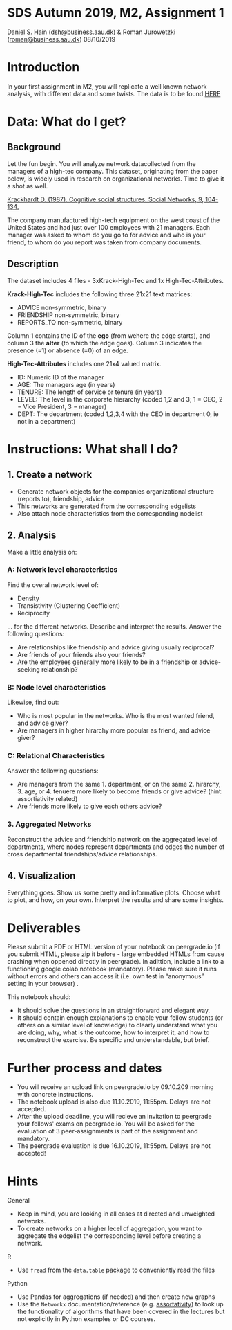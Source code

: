 # SDS Autumn 2019, M2, Assignment 1
Daniel S. Hain (<dsh@business.aau.dk>) & Roman Jurowetzki (<roman@business.aau.dk>)
08/10/2019

# Introduction

In your first assignment in M2, you will replicate a well known network analysis, with different data and some twists. The data is to be found [HERE](https://github.com/SDS-AAU/M2-2019/tree/master/notebooks/assignments/assignment_1/data)
# Data: What do I get?

## Background

Let the fun begin. You will analyze network datacollected from the managers of a high-tec company. This dataset, originating from the paper below, is widely used in research on organizational networks. Time to give it a shot as well.

[Krackhardt D. (1987). Cognitive social structures. Social Networks, 9, 104-134.](https://www.andrew.cmu.edu/user/krack/documents/pubs/1987/1987%20Cognitive%20Social%20Structures.pdf)

The company manufactured high-tech equipment on the west coast of the United States and had just over 100 employees with 21 managers. Each manager was asked to whom do you go to for advice and who is your friend, to whom do you report was taken from company documents. 

## Description

The dataset includes 4 files - 3xKrack-High-Tec and 1x High-Tec-Attributes.

**Krack-High-Tec** includes the following three 21x21 text matrices: 

* ADVICE non-symmetric, binary
* FRIENDSHIP non-symmetric, binary
* REPORTS_TO non-symmetric, binary

Column 1 contains the ID of the **ego** (from wehere the edge starts), and column 3 the **alter** (to which the edge goes). Column 3 indicates the presence (=1) or absence (=0) of an edge.

**High-Tec-Attributes** includes one 21x4 valued matrix.

* ID: Numeric ID of the manager
* AGE: The managers age (in years)
* TENURE:	The length of service or tenure (in years)
* LEVEL: The level in the corporate hierarchy (coded 1,2 and 3; 1 = CEO, 2 = Vice President, 3 = manager)
* DEPT: The department (coded 1,2,3,4 with the CEO in department 0, ie not in a department)

# Instructions: What shall I do?

## 1. Create a network

* Generate network objects for the companies organizational structure (reports to), friendship, advice
* This networks are generated from the corresponding edgelists
* Also attach node characteristics from the corresponding nodelist

## 2. Analysis

Make a little analysis on:

### A: Network level characteristics

Find the overal network level of:

* Density
* Transistivity (Clustering Coefficient)
* Reciprocity

... for the different networks. Describe and interpret the results. Answer the following questions: 

* Are relationships like friendship and advice giving usually reciprocal? 
* Are friends of your friends also your friends?
* Are the employees generally more likely to be in a friendship or advice-seeking relationship?

### B: Node level characteristics

Likewise, find out:

* Who is most popular in the networks. Who is the most wanted friend, and advice giver? 
* Are managers in higher hirarchy more popular as friend, and advice giver?

### C: Relational Characteristics

Answer the following questions:

* Are managers from the same 1. department, or on the same 2. hirarchy, 3. age, or 4. tenuere more likely to become friends or give advice? (hint: assortiativity related) 
* Are friends more likely to give each others advice?

### 3. Aggregated Networks

Reconstruct the advice and friendship network on the aggregated level of departments, where nodes represent departments and edges the number of cross departmental friendships/advice relationships.

## 4. Visualization

Everything goes. Show us some pretty and informative plots. Choose what to plot, and how, on your own. Interpret the results and share some insights.


# Deliverables

Please submit a PDF or HTML version of your notebook on peergrade.io (if you submit HTML, please zip it before - large embedded HTMLs from cause crashing when oppened directly in peergrade). In adittion, include a link to a functioning google colab notebook (mandatory). Please make sure it runs without errors and others can access it (i.e. own test in “anonymous” setting in your browser) .

This notebook should:

* It should solve the questions in an straightforward and elegant way.
* It should contain enough explanations to enable your fellow students (or others on a similar level of knowledge) to clearly understand what you are doing, why, what is the outcome, how to interpret it, and how to reconstruct the exercise. Be specific and understandable, but brief.

# Further process and dates

* You will receive an upload link on peergrade.io by 09.10.209 morning with concrete instructions.
* The notebook upload is also due 11.10.2019, 11:55pm. Delays are not accepted.
* After the upload deadline, you will recieve an invitation to peergrade your fellows' exams on peergrade.io. You will be asked for the evaluation of 3 peer-assignments is part of the assignment and mandatory.
* The peergrade evaluation is due 16.10.2019, 11:55pm. Delays are not accepted!


# Hints

General

* Keep in mind, you are looking in all cases at directed and unweighted networks.
* To create networks on a higher lecel of aggregation, you want to aggregate the edgelist the corresponding level before creating a network.

R 

* Use `fread` from the `data.table` package to conveniently read the files

Python

* Use Pandas for aggregations (if needed) and then create new graphs
* Use the ```Networkx``` documentation/reference (e.g. [assortativity](https://networkx.github.io/documentation/stable/reference/algorithms/assortativity.html))  to look up the functionality of algorithms that have been covered in the lectures but not explicitly in Python examples or DC courses.


